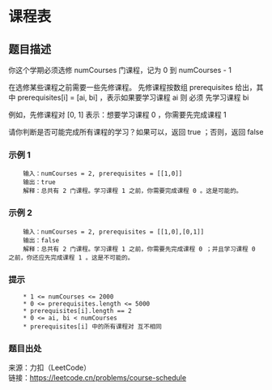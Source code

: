 # 课程表

## 题目描述

你这个学期必须选修 numCourses 门课程，记为 0 到 numCourses - 1

在选修某些课程之前需要一些先修课程。 先修课程按数组 prerequisites 给出，其中 prerequisites[i] = [ai, bi] ，表示如果要学习课程 ai 则 必须 先学习课程  bi

例如，先修课程对 [0, 1] 表示：想要学习课程 0 ，你需要先完成课程 1

请你判断是否可能完成所有课程的学习？如果可以，返回 true ；否则，返回 false

### 示例 1

```text
    输入：numCourses = 2, prerequisites = [[1,0]]
    输出：true
    解释：总共有 2 门课程。学习课程 1 之前，你需要完成课程 0 。这是可能的。
```

### 示例 2

```text
    输入：numCourses = 2, prerequisites = [[1,0],[0,1]]
    输出：false
    解释：总共有 2 门课程。学习课程 1 之前，你需要先完成​课程 0 ；并且学习课程 0 之前，你还应先完成课程 1 。这是不可能的。
```

### 提示

```text
    * 1 <= numCourses <= 2000
    * 0 <= prerequisites.length <= 5000
    * prerequisites[i].length == 2
    * 0 <= ai, bi < numCourses
    * prerequisites[i] 中的所有课程对 互不相同
```

### 题目出处

来源：力扣（LeetCode）  
链接：<https://leetcode.cn/problems/course-schedule>
